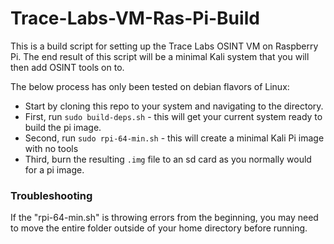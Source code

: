 # Trace-Labs-VM-Ras-Pi-Build

This is a build script for setting up the Trace Labs OSINT VM on Raspberry Pi. The end result of this script will be a minimal Kali system that you will then add OSINT tools on to. 

The below process has only been tested on debian flavors of Linux:
* Start by cloning this repo to your system and navigating to the directory.
* First, run `sudo build-deps.sh` - this will get your current system ready to build the pi image.
* Second, run `sudo rpi-64-min.sh` - this will create a minimal Kali Pi image with no tools
* Third, burn the resulting `.img` file to an sd card as you normally would for a pi image.

### Troubleshooting 
If the "rpi-64-min.sh" is throwing errors from the beginning, you may need to move the entire folder outside of your home directory before running.
